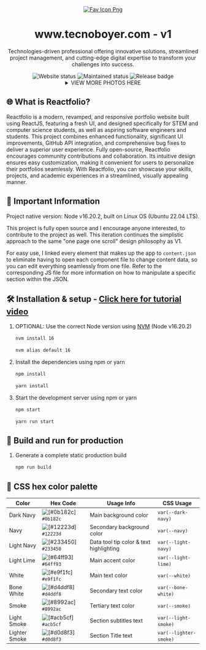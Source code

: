 <p align="center">
  <a href="https://www.tecnoboyer.com" target="_blank">
    <img alt="Fav Icon Png" src="https://github.com/KevinTrinh1227/Reactfolio/blob/master/public/assets/readme-icon.png" width="100"/>
  </a>
</p>
<h1 align="center">
  www.tecnoboyer.com - v1
</h1>
<p align="center">
  Technologies-driven professional offering innovative solutions, streamlined project management, and cutting-edge digital expertise to transform your challenges into success.
</p>

<div align="center">
  <img src="https://api.netlify.com/api/v1/badges/bda950e2-c382-4756-8f7c-129785602a59/deploy-status" alt="Website status" /> 
  <img src="https://img.shields.io/badge/maintenance-actively--developed-brightgreen.svg" alt="Maintained status" />
  <img src="https://img.shields.io/github/v/release/KevinTrinh1227/Reactfolio.svg" alt="Release badge" />
</div>

<details>
  <summary align="center">VIEW MORE PHOTOS HERE</summary>
    <a href="https://www.tecnoboyer.com" target="_blank">
      <img alt="Screen Shot from 10-03-2023 of landing page." src="https://github.com/tecnoboyer/brandingPage/blob/main/public/assets/screenshot_1.png">
      <img alt="Screen Shot" src="https://github.com/tecnoboyer/brandingPage/blob/main/public/assets/screenshot_2.png">
      <img alt="Screen Shot" src="https://github.com/tecnoboyer/brandingPage/blob/main/public/assets/screenshot_3.png">
      <img alt="Screen Shot" src="https://github.com/tecnoboyer/brandingPage/blob/main/public/assets/screenshot_4.png">
      <img alt="Screen Shot" src="https://github.com/tecnoboyer/brandingPage/blob/main/public/assets/screenshot_5.png">
    </a>
</details>

## 🌐 What is Reactfolio?

Reactfolio is a modern, revamped, and responsive portfolio website built using ReactJS, featuring a fresh UI, and designed specifically for STEM and computer science students, as well as aspiring software engineers and students. This project combines enhanced functionality, significant UI improvements, GitHub API integration, and comprehensive bug fixes to deliver a superior user experience. Fully open-source, Reactfolio encourages community contributions and collaboration. Its intuitive design ensures easy customization, making it convenient for users to personalize their portfolios seamlessly. With Reactfolio, you can showcase your skills, projects, and academic experiences in a streamlined, visually appealing manner.

## 📌 Important Information

Project native version: Node v16.20.2, built on Linux OS (Ubuntu 22.04 LTS).

 This project is fully open source and I encourage anyone interested, to contribute to the project as well. This iteration continues the simplistic approach to the same "one page one scroll" design philosophy as V1.

For easy use, I linked every element that makes up the app to `content.json` to eliminate having to open each component file to change content data, so you can edit everything seamlessly from one file. Refer to the corresponding JS file for more information on how to manipulate a specific section within the JSON.

## 🛠 Installation & setup - [Click here for tutorial video](https://youtu.be/CxXi6HXS5Os?si=ctYsLMjpYPKekVmu)


1. OPTIONAL: Use the correct Node version using [NVM](https://github.com/nvm-sh/nvm) (Node v16.20.2)

   ```sh
   nvm install 16
   ```

   ```sh
   nvm alias default 16
   ```

2. Install the dependencies using npm or yarn

   ```sh
   npm install
   ```

   ```sh
   yarn install
   ```

3. Start the development server using npm or yarn

   ```sh
   npm start
   ```

   ```sh
   yarn run start
   ```

## 🚀 Build and run for production

1. Generate a complete static production build

   ```sh
   npm run build
   ```

## 🎨 CSS hex color palette

| Color         | Hex Code                                                             | Usage Info                              | CSS Usage              |
| ------------- | -------------------------------------------------------------------- | --------------------------------------- | ---------------------- |
| Dark Navy     | ![[#0b182c]](https://singlecolorimage.com/get/0b182c/15x15) `#0b182c` | Main background color                   | `var(--dark-navy)`     |
| Navy          | ![[#12223d]](https://singlecolorimage.com/get/12223d/15x15) `#12223d` | Secondary background color              | `var(--navy)`          |
| Light Navy    | ![[#233450]](https://singlecolorimage.com/get/233450/15x15) `#233450` | Data tool tip color & text highlighting | `var(--light-navy)`    |
| Light Lime    | ![[#64ff93]](https://singlecolorimage.com/get/64ff93/15x15) `#64ff93` | Main accent color                       | `var(--light-lime)`    |
| White         | ![[#e9f1fc]](https://singlecolorimage.com/get/e9f1fc/15x15) `#e9f1fc` | Main text color                         | `var(--white)`         |
| Bone White    | ![[#d4ddf8]](https://singlecolorimage.com/get/d4ddf8/15x15) `#d4ddf8` | Secondary text color                    | `var(--bone-white)`    |
| Smoke         | ![[#8992ac]](https://singlecolorimage.com/get/8992ac/15x15) `#8992ac` | Tertiary text color                     | `var(--smoke)`         |
| Light Smoke   | ![[#acb5cf]](https://singlecolorimage.com/get/acb5cf/15x15) `#acb5cf` | Section subtitles text                  | `var(--light-smoke)`   |
| Lighter Smoke | ![[#d0d8f3]](https://singlecolorimage.com/get/d0d8f3/15x15) `#d0d8f3` | Section Title text                      | `var(--lighter-smoke)` |
